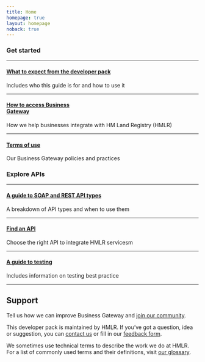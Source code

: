 ```yaml
---
title: Home
homepage: true
layout: homepage
noback: true
---
```


<div class="govuk-grid-row">
  <h3 class="govuk-heading-m govuk-!-margin-bottom-1 govuk-!-margin-left-3">Get started</h3>

  <div class="govuk-grid-column-one-third-from-desktop govuk-!-margin-bottom-8">
    <hr class="govuk-section-break govuk-section-break--l govuk-section-break--visible" />
    <h4 class="govuk-heading-s govuk-!-font-weight-bold"><a href="./what-to-expect-from-the-developer-pack">What to expect from the developer pack</a></h4>
    <p class="govuk-body">Includes who this guide is for and how to use it</p>
  </div>
  <div class="govuk-grid-column-one-third-from-desktop govuk-!-margin-bottom-8">
    <hr class="govuk-section-break govuk-section-break--l govuk-section-break--visible" />
    <h4 class="govuk-heading-s govuk-!-font-weight-bold"><a href="./how-to-access-business-gateway">How to access Business<br>Gateway</a></h4>
    <p class="govuk-body">How we help businesses integrate with HM Land Registry (HMLR)</p>
  </div>
  <div class="govuk-grid-column-one-third-from-desktop govuk-!-margin-bottom-8">
    <hr class="govuk-section-break govuk-section-break--l govuk-section-break--visible" />
    <h4 class="govuk-heading-s govuk-!-font-weight-bold"><a href="./terms-of-use">Terms of use</a></h4>
    <p class="govuk-body">Our Business Gateway policies and practices</p>
  </div>

</div>

<div class="govuk-grid-row">
  <h3 class="govuk-heading-m govuk-!-margin-bottom-1 govuk-!-margin-left-3">Explore APIs</h3>

  <div class="govuk-grid-column-one-third-from-desktop govuk-!-margin-bottom-8">
    <hr class="govuk-section-break govuk-section-break--l govuk-section-break--visible" />
    <h4 class="govuk-heading-s govuk-!-font-weight-bold"><a href="./a-guide-to-soap-and-rest-api-types">A guide to SOAP and REST API types</a></h4>
    <p class="govuk-body">A breakdown of API types and when to use them</p>
  </div>
  <div class="govuk-grid-column-one-third-from-desktop govuk-!-margin-bottom-8">
    <hr class="govuk-section-break govuk-section-break--l govuk-section-break--visible" />
    <h4 class="govuk-heading-s govuk-!-font-weight-bold"><a href="./find-a-service-api">Find an API</a></h4>
    <p class="govuk-body">Choose the right API to integrate HMLR servicesm</p>
  </div>
  <div class="govuk-grid-column-one-third-from-desktop govuk-!-margin-bottom-8">
    <hr class="govuk-section-break govuk-section-break--l govuk-section-break--visible" />
    <h4 class="govuk-heading-s govuk-!-font-weight-bold"><a href="./a-guide-to-testing">A guide to testing</a></h4>
    <p class="govuk-body">Includes information on testing best practice</p>
  </div>

</div>
<div class="govuk-grid-row">
  <hr class="govuk-section-break govuk-section-break--l govuk-section-break--visible govuk-!-margin-left-3" />
  <div class="govuk-grid-row">
    <div class="govuk-grid-column-two-thirds">
      <h2 class="govuk-heading-m govuk-!-margin-left-3">Support</h2>
      <p class="govuk-body govuk-!-margin-left-3">Tell us how we can improve Business Gateway and <a
          href="https://www.gov.uk/guidance/join-the-business-gateway-community">join our community</a>.</p>
      <p class="govuk-body govuk-!-margin-left-3">This developer pack is maintained by HMLR. If you’ve got a question, idea or suggestion, you can <a href="./contact-us">contact us</a> or fill in our <a href="https://forms.office.com/e/UjzW2nG3z3">feedback form</a>.</p>
      <p class="govuk-body govuk-!-font-weight-regular govuk-!-margin-left-3">We sometimes use technical terms to describe the work we do at HMLR. For a list of commonly used terms and their definitions, visit <a class="govuk-link" href="./glossary">our glossary</a>.</p>
    </div>
  </div>
</div>

